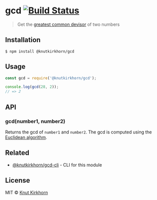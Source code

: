 # gcd [![Build Status](https://travis-ci.org/Knutakir/gcd.svg?branch=main)](https://travis-ci.org/Knutakir/gcd)
> Get the [greatest common devisor](https://en.wikipedia.org/wiki/Greatest_common_divisor) of two numbers

## Installation
```
$ npm install @knutkirkhorn/gcd
```

## Usage
```js
const gcd = require('@knutkirkhorn/gcd');

console.log(gcd(28, 2));
// => 2
```

## API
### gcd(number1, number2)
Returns the gcd of ```number1``` and ```number2```.
The gcd is computed using the [Euclidean algorithm](https://en.wikipedia.org/wiki/Euclidean_algorithm).

## Related
- [@knutkirkhorn/gcd-cli](https://github.com/Knutakir/gcd-cli) - CLI for this module

## License
MIT © [Knut Kirkhorn](LICENSE)
